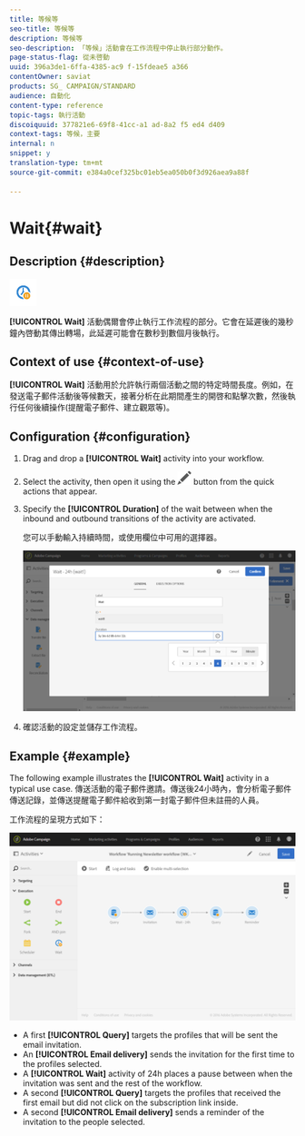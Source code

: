 ```yaml
---
title: 等候等
seo-title: 等候等
description: 等候等
seo-description: 「等候」活動會在工作流程中停止執行部分動作。
page-status-flag: 從未啓動
uuid: 396a3de1-6ffa-4385-ac9 f-15fdeae5 a366
contentOwner: saviat
products: SG_ CAMPAIGN/STANDARD
audience: 自動化
content-type: reference
topic-tags: 執行活動
discoiquuid: 377821e6-69f8-41cc-a1 ad-8a2 f5 ed4 d409
context-tags: 等候，主要
internal: n
snippet: y
translation-type: tm+mt
source-git-commit: e384a0cef325bc01eb5ea050b0f3d926aea9a88f

---
```



# Wait{#wait}

## Description {#description}

![](assets/wait.png)

**[!UICONTROL Wait]** 活動偶爾會停止執行工作流程的部分。它會在延遲後的幾秒鐘內啓動其傳出轉場，此延遲可能會在數秒到數個月後執行。

## Context of use {#context-of-use}

**[!UICONTROL Wait]** 活動用於允許執行兩個活動之間的特定時間長度。例如，在發送電子郵件活動後等候數天，接著分析在此期間產生的開啓和點擊次數，然後執行任何後續操作(提醒電子郵件、建立觀眾等)。

## Configuration {#configuration}

1. Drag and drop a **[!UICONTROL Wait]** activity into your workflow.
1. Select the activity, then open it using the ![](assets/edit_darkgrey-24px.png) button from the quick actions that appear.
1. Specify the **[!UICONTROL Duration]** of the wait between when the inbound and outbound transitions of the activity are activated.

   您可以手動輸入持續時間，或使用欄位中可用的選擇器。

   ![](assets/wait_duration.png)

1. 確認活動的設定並儲存工作流程。

## Example {#example}

The following example illustrates the **[!UICONTROL Wait]** activity in a typical use case. 傳送活動的電子郵件邀請。傳送後24小時內，會分析電子郵件傳送記錄，並傳送提醒電子郵件給收到第一封電子郵件但未註冊的人員。

工作流程的呈現方式如下：

![](assets/wait_example_workflow.png)

* A first **[!UICONTROL Query]** targets the profiles that will be sent the email invitation.
* An **[!UICONTROL Email delivery]** sends the invitation for the first time to the profiles selected.
* A **[!UICONTROL Wait]** activity of 24h places a pause between when the invitation was sent and the rest of the workflow.
* A second **[!UICONTROL Query]** targets the profiles that received the first email but did not click on the subscription link inside.
* A second **[!UICONTROL Email delivery]** sends a reminder of the invitation to the people selected.

